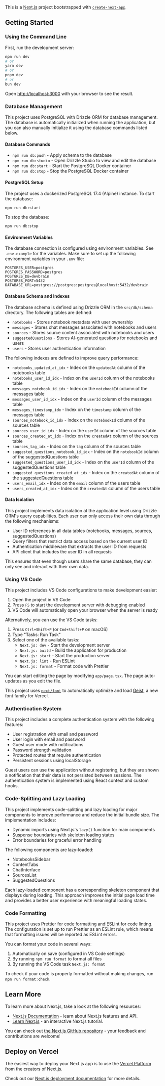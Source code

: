 This is a [Next.js](https://nextjs.org) project bootstrapped with [`create-next-app`](https://nextjs.org/docs/app/api-reference/cli/create-next-app).

## Getting Started

### Using the Command Line

First, run the development server:

```bash
npm run dev
# or
yarn dev
# or
pnpm dev
# or
bun dev
```

Open [http://localhost:3000](http://localhost:3000) with your browser to see the result.

### Database Management

This project uses PostgreSQL with Drizzle ORM for database management. The database is automatically initialized when running the application, but you can also manually initialize it using the database commands listed below.

#### Database Commands

- `npm run db:push` - Apply schema to the database
- `npm run db:studio` - Open Drizzle Studio to view and edit the database
- `npm run db:start` - Start the PostgreSQL Docker container
- `npm run db:stop` - Stop the PostgreSQL Docker container

#### PostgreSQL Setup

The project uses a dockerized PostgreSQL 17.4 (Alpine) instance. To start the database:

```bash
npm run db:start
```

To stop the database:

```bash
npm run db:stop
```

#### Environment Variables

The database connection is configured using environment variables. See `.env.example` for the variables. Make sure to set up the following environment variables in your `.env` file:

```
POSTGRES_USER=postgres
POSTGRES_PASSWORD=postgres
POSTGRES_DB=devbrain
POSTGRES_PORT=5432
DATABASE_URL=postgres://postgres:postgres@localhost:5432/devbrain
```

#### Database Schema and Indexes

The database schema is defined using Drizzle ORM in the `src/db/schema` directory. The following tables are defined:

- `notebooks` - Stores notebook metadata with user ownership
- `messages` - Stores chat messages associated with notebooks and users
- `sources` - Stores source content associated with notebooks and users
- `suggestedQuestions` - Stores AI-generated questions for notebooks and users
- `users` - Stores user authentication information

The following indexes are defined to improve query performance:

- `notebooks_updated_at_idx` - Index on the `updatedAt` column of the notebooks table
- `notebooks_user_id_idx` - Index on the `userId` column of the notebooks table
- `messages_notebook_id_idx` - Index on the `notebookId` column of the messages table
- `messages_user_id_idx` - Index on the `userId` column of the messages table
- `messages_timestamp_idx` - Index on the `timestamp` column of the messages table
- `sources_notebook_id_idx` - Index on the `notebookId` column of the sources table
- `sources_user_id_idx` - Index on the `userId` column of the sources table
- `sources_created_at_idx` - Index on the `createdAt` column of the sources table
- `sources_tag_idx` - Index on the `tag` column of the sources table
- `suggested_questions_notebook_id_idx` - Index on the `notebookId` column of the suggestedQuestions table
- `suggested_questions_user_id_idx` - Index on the `userId` column of the suggestedQuestions table
- `suggested_questions_created_at_idx` - Index on the `createdAt` column of the suggestedQuestions table
- `users_email_idx` - Index on the `email` column of the users table
- `users_created_at_idx` - Index on the `createdAt` column of the users table

#### Data Isolation

This project implements data isolation at the application level using Drizzle ORM's query capabilities. Each user can only access their own data through the following mechanisms:

- User ID references in all data tables (notebooks, messages, sources, suggestedQuestions)
- Query filters that restrict data access based on the current user ID
- Authentication middleware that extracts the user ID from requests
- API client that includes the user ID in all requests

This ensures that even though users share the same database, they can only see and interact with their own data.

### Using VS Code

This project includes VS Code configurations to make development easier:

1. Open the project in VS Code
2. Press `F5` to start the development server with debugging enabled
3. VS Code will automatically open your browser when the server is ready

Alternatively, you can use the VS Code tasks:

1. Press `Ctrl+Shift+P` (or `Cmd+Shift+P` on macOS)
2. Type "Tasks: Run Task"
3. Select one of the available tasks:
    - `Next.js: dev` - Start the development server
    - `Next.js: build` - Build the application for production
    - `Next.js: start` - Start the production server
    - `Next.js: lint` - Run ESLint
    - `Next.js: format` - Format code with Prettier

You can start editing the page by modifying `app/page.tsx`. The page auto-updates as you edit the file.

This project uses [`next/font`](https://nextjs.org/docs/app/building-your-application/optimizing/fonts) to automatically optimize and load [Geist](https://vercel.com/font), a new font family for Vercel.

### Authentication System

This project includes a complete authentication system with the following features:

- User registration with email and password
- User login with email and password
- Guest user mode with notifications
- Password strength validation
- Protected routes that require authentication
- Persistent sessions using localStorage

Guest users can use the application without registering, but they are shown a notification that their data is not persisted between sessions. The authentication system is implemented using React context and custom hooks.

### Code-Splitting and Lazy Loading

This project implements code-splitting and lazy loading for major components to improve performance and reduce the initial bundle size. The implementation includes:

- Dynamic imports using Next.js's `lazy()` function for main components
- Suspense boundaries with skeleton loading states
- Error boundaries for graceful error handling

The following components are lazy-loaded:

- NotebooksSidebar
- ContentTabs
- ChatInterface
- SourcesList
- SuggestedQuestions

Each lazy-loaded component has a corresponding skeleton component that displays during loading. This approach improves the initial page load time and provides a better user experience with meaningful loading states.

### Code Formatting

This project uses Prettier for code formatting and ESLint for code linting. The configuration is set up to run Prettier as an ESLint rule, which means that formatting issues will be reported as ESLint errors.

You can format your code in several ways:

1. Automatically on save (configured in VS Code settings)
2. By running `npm run format` to format all files
3. By running the VS Code task `Next.js: format`

To check if your code is properly formatted without making changes, run `npm run format:check`.

## Learn More

To learn more about Next.js, take a look at the following resources:

- [Next.js Documentation](https://nextjs.org/docs) - learn about Next.js features and API.
- [Learn Next.js](https://nextjs.org/learn) - an interactive Next.js tutorial.

You can check out [the Next.js GitHub repository](https://github.com/vercel/next.js) - your feedback and contributions are welcome!

## Deploy on Vercel

The easiest way to deploy your Next.js app is to use the [Vercel Platform](https://vercel.com/new?utm_medium=default-template&filter=next.js&utm_source=create-next-app&utm_campaign=create-next-app-readme) from the creators of Next.js.

Check out our [Next.js deployment documentation](https://nextjs.org/docs/app/building-your-application/deploying) for more details.

